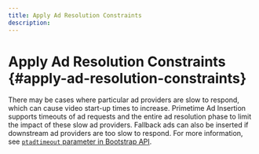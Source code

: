 ```yaml
---
title: Apply Ad Resolution Constraints
description: 
---
```


# Apply Ad Resolution Constraints {#apply-ad-resolution-constraints}

There may be cases where particular ad providers are slow to respond, which can cause video start-up times to increase. Primetime Ad Insertion supports timeouts of ad requests and the entire ad resolution phase to limit the impact of these slow ad providers.  Fallback ads can also be inserted if downstream ad providers are too slow to respond.  For more information, see [`ptadtimeout` parameter in Bootstrap API](/help/primetime-ad-insertion/technical-reference/bootstrap-api.md).
